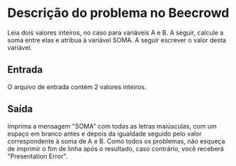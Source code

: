 # Descrição do problema no Beecrowd
Leia dois valores inteiros, no caso para variáveis A e B. A seguir, calcule a soma entre elas e atribua à variável SOMA.
A seguir escrever o valor desta variável.

## Entrada
O arquivo de entrada contém 2 valores inteiros.

## Saída
Imprima a mensagem "SOMA" com todas as letras maiúsculas, com um espaço em branco antes e depois da igualdade seguido pelo valor
correspondente à soma de A e B. Como todos os problemas, não esqueça de imprimir o fim de linha após o resultado, caso contrário, você receberá "Presentation Error".
